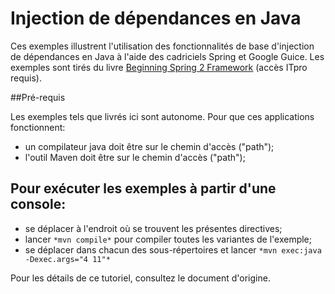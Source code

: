 # Injection de dépendances en Java

Ces exemples illustrent l'utilisation des fonctionnalités de base d'injection de dépendances en Java à l'aide des cadriciels Spring et Google Guice. Les exemples
sont tirés du livre [Beginning Spring 2 Framework](http://library.books24x7.com/book/id_22830/toc.asp?bookid=22830) (accès ITpro requis).

##Pré-requis

Les exemples tels que livrés ici sont autonome. Pour que ces applications fonctionnent:
  - un compilateur java doit être sur le chemin d'accès ("path");
  - l'outil Maven doit être sur le chemin d'accès ("path");

## Pour exécuter les exemples à partir d'une console:
  - se déplacer à l'endroit où se trouvent les présentes directives;
  - lancer `*mvn compile*` pour compiler toutes les variantes de l'exemple;
  - se déplacer dans chacun des sous-répertoires et lancer `*mvn exec:java
    -Dexec.args="4 11"*`

Pour les détails de ce tutoriel, consultez le document d'origine.
